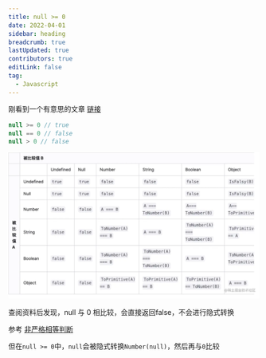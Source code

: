 ```yaml
---
title: null >= 0
date: 2022-04-01
sidebar: heading
breadcrumb: true
lastUpdated: true
contributors: true
editLink: false
tag:
  - Javascript
---
```

刚看到一个有意思的文章 [链接](https://juejin.cn/post/7080898651119173668)

```javascript
null >= 0 // true
null == 0 // false
null > 0 // false
```

![](https://raw.githubusercontent.com/diandianyezi/typora-images/master/img/image-20220401231924632.png)

查阅资料后发现，null 与 0 相比较，会直接返回false，不会进行隐式转换

参考 [非严格相等判断](https://link.juejin.cn/?target=https%3A%2F%2Fdeveloper.mozilla.org%2Fzh-CN%2Fdocs%2FWeb%2FJavaScript%2FEquality_comparisons_and_sameness%23%E9%9D%9E%E4%B8%A5%E6%A0%BC%E7%9B%B8%E7%AD%89)

但在`null >= 0`中，`null`会被隐式转换`Number(null)`，然后再与`0`比较
